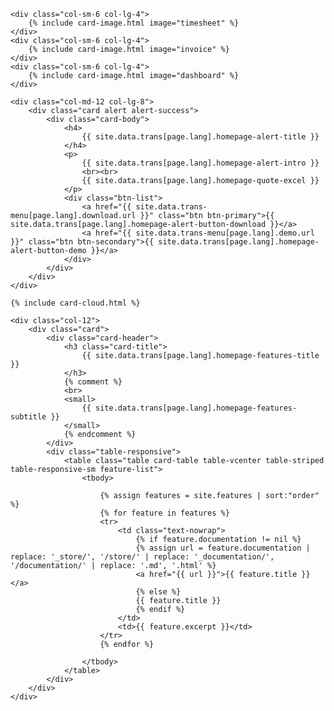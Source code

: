 
    <div class="col-sm-6 col-lg-4">
        {% include card-image.html image="timesheet" %}
    </div>
    <div class="col-sm-6 col-lg-4">
        {% include card-image.html image="invoice" %}
    </div>
    <div class="col-sm-6 col-lg-4">
        {% include card-image.html image="dashboard" %}
    </div>

    <div class="col-md-12 col-lg-8">
        <div class="card alert alert-success">
            <div class="card-body">
                <h4>
                    {{ site.data.trans[page.lang].homepage-alert-title }}
                </h4>
                <p>
                    {{ site.data.trans[page.lang].homepage-alert-intro }}
                    <br><br>
                    {{ site.data.trans[page.lang].homepage-quote-excel }}
                </p>
                <div class="btn-list">
                    <a href="{{ site.data.trans-menu[page.lang].download.url }}" class="btn btn-primary">{{ site.data.trans[page.lang].homepage-alert-button-download }}</a>
                    <a href="{{ site.data.trans-menu[page.lang].demo.url }}" class="btn btn-secondary">{{ site.data.trans[page.lang].homepage-alert-button-demo }}</a>
                </div>
            </div>
        </div>
    </div>

    {% include card-cloud.html %}

    <div class="col-12">
        <div class="card">
            <div class="card-header">
                <h3 class="card-title">
                    {{ site.data.trans[page.lang].homepage-features-title }}
                </h3>
                {% comment %}
                <br>
                <small>
                    {{ site.data.trans[page.lang].homepage-features-subtitle }}
                </small>
                {% endcomment %}
            </div>
            <div class="table-responsive">
                <table class="table card-table table-vcenter table-striped table-responsive-sm feature-list">
                    <tbody>

                        {% assign features = site.features | sort:"order" %}
                        {% for feature in features %}
                        <tr>
                            <td class="text-nowrap">
                                {% if feature.documentation != nil %}
                                {% assign url = feature.documentation | replace: '_store/', '/store/' | replace: '_documentation/', '/documentation/' | replace: '.md', '.html' %}
                                <a href="{{ url }}">{{ feature.title }}</a>
                                {% else %}
                                {{ feature.title }}
                                {% endif %}
                            </td>
                            <td>{{ feature.excerpt }}</td>
                        </tr>
                        {% endfor %}

                    </tbody>
                </table>
            </div>
        </div>
    </div>
